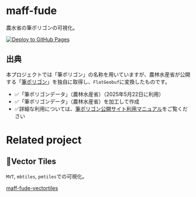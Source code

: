 # maff-fude
農水省の筆ポリゴンの可視化。

[![Deploy to GitHub Pages](https://github.com/shinyanakashima/MAFF-fude/actions/workflows/deploy-ghpages.yml/badge.svg)](https://github.com/shinyanakashima/MAFF-fude/actions/workflows/deploy-ghpages.yml)

## 出典
本プロジェクトでは「筆ポリゴン」の名称を用いていますが、農林水産省が公開する「[筆ポリゴン](https://open.fude.maff.go.jp/)」を独自に取得し、`FlatGeobuf`に変換したものです。

- ✅「筆ポリゴンデータ」（農林水産省）（2025年5月22日に利用）
- ✅「筆ポリゴンデータ」（農林水産省）を加工して作成
- ✅詳細な利用については、[筆ポリゴン公開サイト利用マニュアル](https://opendata.fude.maff.go.jp/筆ポリゴン公開サイト利用マニュアル.pdf)をご覧ください


# Related project
## 🧱Vector Tiles
`MVT`, `mbtiles`, `pmtiles`での可視化。

[maff-fude-vectortiles](https://github.com/shinyanakashima/maff-fude-vectortiles)
